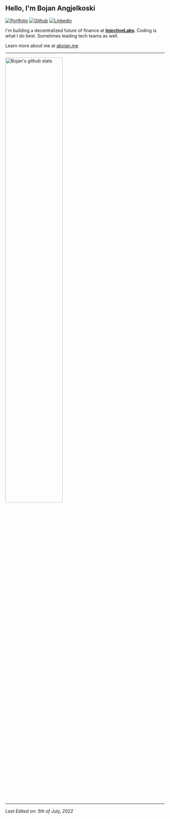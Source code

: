 ## Hello, I'm Bojan Angjelkoski

[![Portfolio](https://img.shields.io/badge/-Portfolio-red?style=flat&logo=appveyor&logoColor=white)](https://bangjelkoski.com)
[![Github](https://img.shields.io/badge/-Github-000?style=flat&logo=Github&logoColor=white)](https://github.com/bangjelkoski)
[![Linkedin](https://img.shields.io/badge/-LinkedIn-blue?style=flat&logo=Linkedin&logoColor=white)](https://www.linkedin.com/in/bangjelkoski/)

I'm building a decentralized future of finance at **[InjectiveLabs](https://github.com/InjectiveLabs)**. Coding is what I do best. Sometimes leading tech teams as well. 

Learn more about me at [abojan.me](https://abojan.me)

---

<a href="https://github.com/bangjelkoski/github-readme-stats">
   <img width="60%" alt="Bojan's github stats" src="https://github-readme-stats.vercel.app/api?username=bangjelkoski&show_icons=true&hide_border=true" />
</a>

---

_Last Edited on: 5th of July, 2022_
